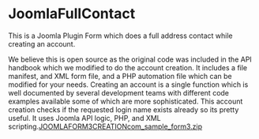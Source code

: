 # JoomlaFullContact
This is a Joomla Plugin Form which does a full address contact while creating an account.

We believe this is open source as the original code was included in the API handbook which we modified to do the account creation.
It includes a file manifest, and XML form file, and a PHP automation file which can be modified for your needs. Creating an account is a single function which is well documented by several development teams with different code examples available some of which are more sophisticated. This account creation checks if the requested login name exists already so its pretty useful. It uses Joomla API logic, PHP, and XML scripting.[JOOMLAFORM3CREATIONcom_sample_form3.zip](https://github.com/greenvilleassociates/JoomlaFullContact/files/10981052/JOOMLAFORM3CREATIONcom_sample_form3.zip)


